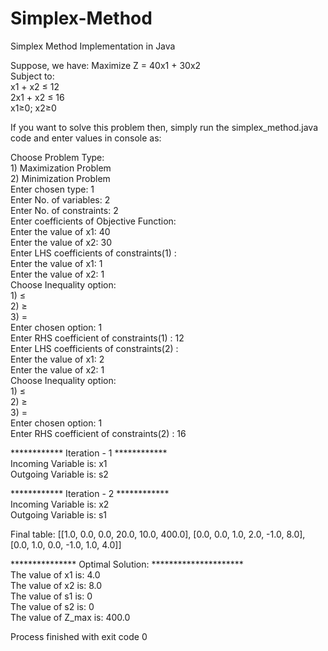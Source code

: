 # Simplex-Method
Simplex Method Implementation in Java

Suppose, we have:
  Maximize Z = 40x1 + 30x2 <br /> 
  Subject to: <br />
          x1 + x2 ≤ 12 <br /> 
          2x1 + x2 ≤ 16 <br /> 
          x1≥0; x2≥0 <br /> 
          
If you want to solve this problem then, simply run the simplex_method.java code and enter values in console as: <br /> 

Choose Problem Type: <br /> 
		 1) Maximization Problem <br /> 
		 2) Minimization Problem <br /> 
Enter chosen type: 1 <br /> 
Enter No. of variables: 2 <br /> 
Enter No. of constraints: 2 <br /> 
Enter coefficients of Objective Function: <br /> 
Enter the value of x1: 40 <br /> 
Enter the value of x2: 30 <br /> 
Enter LHS coefficients of constraints(1) :  <br /> 
Enter the value of x1: 1 <br /> 
Enter the value of x2: 1 <br /> 
Choose Inequality option: <br /> 
		 1) ≤ <br /> 
		 2) ≥ <br /> 
		 3) = <br /> 
Enter chosen option: 1 <br /> 
Enter RHS coefficient of constraints(1) : 12 <br /> 
Enter LHS coefficients of constraints(2) : <br /> 
Enter the value of x1: 2 <br /> 
Enter the value of x2: 1 <br /> 
Choose Inequality option: <br /> 
		 1) ≤ <br /> 
		 2) ≥ <br /> 
		 3) = <br /> 
Enter chosen option: 1 <br /> 
Enter RHS coefficient of constraints(2) : 16 <br /> 

************ Iteration - 1 ************ <br /> 
Incoming Variable is: x1 <br /> 
Outgoing Variable is: s2 <br /> 

************ Iteration - 2 ************ <br /> 
Incoming Variable is: x2 <br /> 
Outgoing Variable is: s1 <br /> 


Final table: [[1.0, 0.0, 0.0, 20.0, 10.0, 400.0], [0.0, 0.0, 1.0, 2.0, -1.0, 8.0], [0.0, 1.0, 0.0, -1.0, 1.0, 4.0]] <br /> 

*************** Optimal Solution: ********************* <br /> 
The value of x1 is: 4.0 <br /> 
The value of x2 is: 8.0 <br /> 
The value of s1 is: 0 <br /> 
The value of s2 is: 0 <br /> 
The value of Z_max is: 400.0 <br /> 

Process finished with exit code 0 <br /> 
